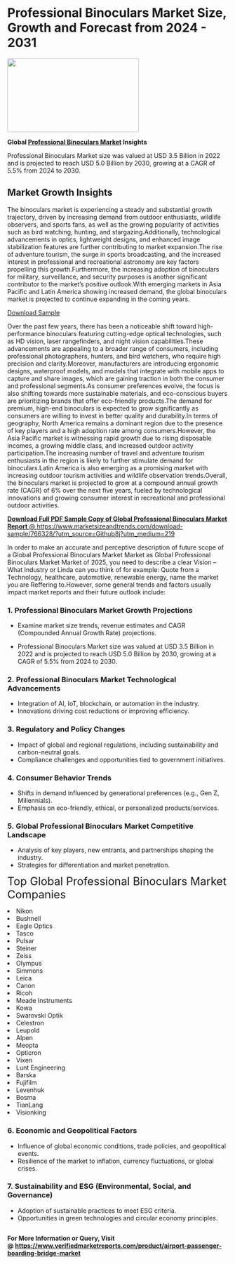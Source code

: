 <H1>Professional Binoculars Market Size, Growth and Forecast from 2024 - 2031</H1><img class="aligncenter size-medium wp-image-584254" src="https://thirdeyenews.in/wp-content/uploads/2024/09/Global-Market-Research-300x168.jpeg" alt="" width="300" height="168" /><p><strong>Global&nbsp;<a href="https://www.marketsizeandtrends.com/download-sample/766328/?utm_source=Github8j?utm_medium=219">Professional Binoculars Market</a> Insights</strong></p><p>Professional Binoculars Market size was valued at USD 3.5 Billion in 2022 and is projected to reach USD 5.0 Billion by 2030, growing at a CAGR of 5.5% from 2024 to 2030.</p><p><h2>Market Growth Insights</h2> <p>The binoculars market is experiencing a steady and substantial growth trajectory, driven by increasing demand from outdoor enthusiasts, wildlife observers, and sports fans, as well as the growing popularity of activities such as bird watching, hunting, and stargazing.Additionally, technological advancements in optics, lightweight designs, and enhanced image stabilization features are further contributing to market expansion.The rise of adventure tourism, the surge in sports broadcasting, and the increased interest in professional and recreational astronomy are key factors propelling this growth.Furthermore, the increasing adoption of binoculars for military, surveillance, and security purposes is another significant contributor to the market’s positive outlook.With emerging markets in Asia Pacific and Latin America showing increased demand, the global binoculars market is projected to continue expanding in the coming years.</p> <p><a href="#">Download Sample</a></p> <p>Over the past few years, there has been a noticeable shift toward high-performance binoculars featuring cutting-edge optical technologies, such as HD vision, laser rangefinders, and night vision capabilities.These advancements are appealing to a broader range of consumers, including professional photographers, hunters, and bird watchers, who require high precision and clarity.Moreover, manufacturers are introducing ergonomic designs, waterproof models, and models that integrate with mobile apps to capture and share images, which are gaining traction in both the consumer and professional segments.As consumer preferences evolve, the focus is also shifting towards more sustainable materials, and eco-conscious buyers are prioritizing brands that offer eco-friendly products.The demand for premium, high-end binoculars is expected to grow significantly as consumers are willing to invest in better quality and durability.In terms of geography, North America remains a dominant region due to the presence of key players and a high adoption rate among consumers.However, the Asia Pacific market is witnessing rapid growth due to rising disposable incomes, a growing middle class, and increased outdoor activity participation.The increasing number of travel and adventure tourism enthusiasts in the region is likely to further stimulate demand for binoculars.Latin America is also emerging as a promising market with increasing outdoor tourism activities and wildlife observation trends.Overall, the binoculars market is projected to grow at a compound annual growth rate (CAGR) of 6% over the next five years, fueled by technological innovations and growing consumer interest in recreational and professional outdoor activities.</p> <p><a href="#"></p><p><span class=""><strong>Download Full PDF Sample Copy of Global Professional Binoculars Market Report</strong> @ <a href="https://www.marketsizeandtrends.com/download-sample/766328/?utm_source=Github8j?utm_medium=219" target="_blank">https://www.marketsizeandtrends.com/download-sample/766328/?utm_source=Github8j?utm_medium=219</a></span></p><p>In order to make an accurate and perceptive description of future scope of a Global&nbsp;Professional Binoculars Market Market as Global&nbsp;Professional Binoculars Market Market of 2025, you need to describe a clear Vision &ndash; What Industry or Linda can you think of for example: Quote from a Technology, healthcare, automotive, renewable energy, name the market you are Reffering to.However, some general trends and factors usually impact market reports and their future outlook include:</p><h3>1.&nbsp;<strong>Professional Binoculars Market Growth Projections</strong></h3><ul><li>Examine market size trends, revenue estimates and CAGR (Compounded Annual Growth Rate) projections.</li><li><p>Professional Binoculars Market size was valued at USD 3.5 Billion in 2022 and is projected to reach USD 5.0 Billion by 2030, growing at a CAGR of 5.5% from 2024 to 2030.</p></li></ul><h3>2.&nbsp;<strong>Professional Binoculars Market Technological Advancements</strong></h3><ul><li>Integration of AI, IoT, blockchain, or automation in the industry.</li><li>Innovations driving cost reductions or improving efficiency.</li></ul><h3>3.&nbsp;<strong>Regulatory and Policy Changes</strong></h3><ul><li>Impact of global and regional regulations, including sustainability and carbon-neutral goals.</li><li>Compliance challenges and opportunities tied to government initiatives.</li></ul><h3>4.&nbsp;<strong>Consumer Behavior Trends</strong></h3><ul><li>Shifts in demand influenced by generational preferences (e.g., Gen Z, Millennials).</li><li>Emphasis on eco-friendly, ethical, or personalized products/services.</li></ul><h3>5.&nbsp;<strong>Global Professional Binoculars Market Competitive Landscape</strong></h3><ul><li>Analysis of key players, new entrants, and partnerships shaping the industry.</li><li>Strategies for differentiation and market penetration.</li></ul><p data-pm-slice="1 1 []"><span style="color: inherit; font-family: inherit; font-size: 25px;">Top Global Professional Binoculars Market Companies</span></p><div class="" data-test-id=""><p><li>Nikon</li><li> Bushnell</li><li> Eagle Optics</li><li> Tasco</li><li> Pulsar</li><li> Steiner</li><li> Zeiss</li><li> Olympus</li><li> Simmons</li><li> Leica</li><li> Canon</li><li> Ricoh</li><li> Meade Instruments</li><li> Kowa</li><li> Swarovski Optik</li><li> Celestron</li><li> Leupold</li><li> Alpen</li><li> Meopta</li><li> Opticron</li><li> Vixen</li><li> Lunt Engineering</li><li> Barska</li><li> Fujifilm</li><li> Levenhuk</li><li> Bosma</li><li> TianLang</li><li> Visionking</li></p></div><h3>6.&nbsp;<strong>Economic and Geopolitical Factors</strong></h3><ul><li>Influence of global economic conditions, trade policies, and geopolitical events.</li><li>Resilience of the market to inflation, currency fluctuations, or global crises.</li></ul><h3>7.&nbsp;<strong>Sustainability and ESG (Environmental, Social, and Governance)</strong></h3><ul><li>Adoption of sustainable practices to meet ESG criteria.</li><li>Opportunities in green technologies and circular economy principles.</li></ul><h2><strong style="font-size: 14px;">For More Information or Query, Visit @&nbsp;</strong><a style="background-color: #ffffff; font-size: 14px;" href="https://www.marketsizeandtrends.com/report/professional-binoculars-market/" target="_blank">https://www.verifiedmarketreports.com/product/airport-passenger-boarding-bridge-market</a></h2>
